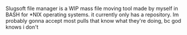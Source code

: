 Slugsoft file manager is a WIP mass file moving tool made by myself in BASH for *NIX operating systems. it currently only has a repository. Im probably gonna accept most pulls that know what they're doing, bc god knows i don't

